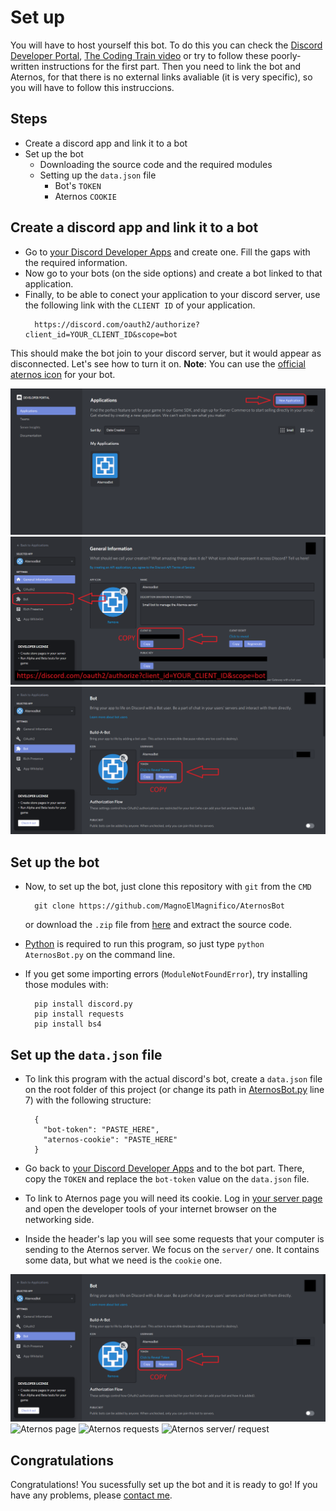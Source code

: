 # Set up

You will have to host yourself this bot. To do this you can check the [Discord Developer Portal](https://discord.com/developers/docs/intro), [The Coding Train video](https://www.youtube.com/watch?v=ibtXXoMxaho&t) or try to follow these poorly-written instructions for the first part. Then you need to link the bot and Aternos, for that there is no external links avaliable (it is very specific), so you will have to follow this instruccions.

## Steps

+ Create a discord app and link it to a bot
+ Set up the bot
  - Downloading the source code and the required modules
  - Setting up the `data.json` file
    * Bot's `TOKEN`
    * Aternos `COOKIE`

## Create a discord app and link it to a bot

+ Go to [your Discord Developer Apps](https://discord.com/developers/applications) and create one. Fill the gaps with the required information.
+ Now go to your bots (on the side options) and create a bot linked to that application.
+ Finally, to be able to conect your application to your discord server, use the following link with the `CLIENT ID` of your application.
  ```
    https://discord.com/oauth2/authorize?client_id=YOUR_CLIENT_ID&scope=bot
  ```
This should make the bot join to your discord server, but it would appear as disconnected. Let's see how to turn it on.
**Note**: You can use the [official aternos icon](aternos-icon.png) for your bot.

![Discord Apps](images/1-discord-app.png)
![Aternos App](images/2-app.png)
![Aternos Bot](images/3-app-bot.png)

## Set up the bot

+ Now, to set up the bot, just clone this repository with `git` from the `CMD`
  ```
    git clone https://github.com/MagnoElMagnifico/AternosBot
    ```
  or download the `.zip` file from [here](https://github.com/MagnoElMagnifico/AternosBot/archive/main.zip) and extract the source code.
+ [Python](https://www.python.org/downloads/) is required to run this program, so just type `python AternosBot.py` on the command line.
+ If you get some importing errors (`ModuleNotFoundError`), try installing those modules with:

  ```
    pip install discord.py
    pip install requests
    pip install bs4
  ```

## Set up the `data.json` file

+ To link this program with the actual discord's bot, create a `data.json` file on the root folder of this project (or change its path in [AternosBot.py](AternosBot.py) line 7) with the following structure:

  ```
    {
      "bot-token": "PASTE_HERE",
      "aternos-cookie": "PASTE_HERE"
    }
  ```

+ Go back to [your Discord Developer Apps](https://discord.com/developers/applications) and to the bot part. There, copy the `TOKEN` and replace the `bot-token` value on the `data.json` file.
+ To link to Aternos page you will need its cookie. Log in [your server page](https://www.aternos.com/server) and open the developer tools of your internet browser on the networking side.
+ Inside the header's lap you will see some requests that your computer is sending to the Aternos server. We focus on the `server/` one. It contains some data, but what we need is the `cookie` one.

![Aternos Bot](images/3-app-bot.png)
![Aternos page](images/4-aternos-webpage.png)
![Aternos requests](images/5-aternos-requests.png)
![Aternos server/ request](images/6-aternos-cookie.png)

## Congratulations

Congratulations! You sucessfully set up the bot and it is ready to go! If you have any problems, please [contact me](../README.md).
